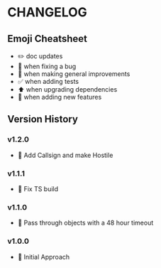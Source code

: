 # CHANGELOG

## Emoji Cheatsheet
- :pencil2: doc updates
- :bug: when fixing a bug
- :rocket: when making general improvements
- :white_check_mark: when adding tests
- :arrow_up: when upgrading dependencies
- :tada: when adding new features

## Version History

### v1.2.0

- :rocket: Add Callsign and make Hostile

### v1.1.1

- :bug: Fix TS build

### v1.1.0

- :tada: Pass through objects with a 48 hour timeout

### v1.0.0

- :rocket: Initial Approach

